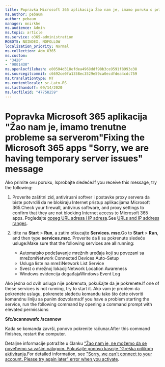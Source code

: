 ```yaml
---
title: Popravka Microsoft 365 aplikacija Žao nam je, imamo poruku o privremenim serverima
ms.author: pebaum
author: pebaum
manager: mnirkhe
ms.audience: Admin
ms.topic: article
ms.service: o365-administration
ROBOTS: NOINDEX, NOFOLLOW
localization_priority: Normal
ms.collection: Adm_O365
ms.custom:
- "3420"
- "9001430"
ms.openlocfilehash: e00504d318efdea4968ddf98b3ce9591f8993e38
ms.sourcegitcommit: c6692ce0fa1358ec3529e59ca0ecdfdea4cdc759
ms.translationtype: MT
ms.contentlocale: sr-Latn-RS
ms.lasthandoff: 09/14/2020
ms.locfileid: "47758259"
---
```

# <a name="fixing-the-microsoft-365-apps-sorry-we-are-having-temporary-server-issues-message"></a><span data-ttu-id="47c5a-102">Popravka Microsoft 365 aplikacija "Žao nam je, imamo trenutne probleme sa serverom"</span><span class="sxs-lookup"><span data-stu-id="47c5a-102">Fixing the Microsoft 365 apps "Sorry, we are having temporary server issues" message</span></span>

<span data-ttu-id="47c5a-103">Ako primite ovu poruku, Isprobajte sledeće:</span><span class="sxs-lookup"><span data-stu-id="47c5a-103">If you receive this message, try the following:</span></span>

1. <span data-ttu-id="47c5a-104">Proverite zaštitni zid, antivirusni softver i postavke proxy servera da biste potvrdili da ne blokiraju Internet pristup aplikacijama Microsoft 365.</span><span class="sxs-lookup"><span data-stu-id="47c5a-104">Check your firewall, antivirus software, and proxy settings to confirm that they are not blocking Internet access to Microsoft 365 apps.</span></span> <span data-ttu-id="47c5a-105">Pogledajte [opseg URL adresa i IP adresa](https://docs.microsoft.com/office365/enterprise/urls-and-ip-address-ranges).</span><span class="sxs-lookup"><span data-stu-id="47c5a-105">See [URLs and IP address ranges](https://docs.microsoft.com/office365/enterprise/urls-and-ip-address-ranges).</span></span>

2. <span data-ttu-id="47c5a-106">Idite na **Start**  >  **Run**, a zatim otkucajte **Services. msc**.</span><span class="sxs-lookup"><span data-stu-id="47c5a-106">Go to **Start** > **Run**, and then type **services.msc**.</span></span> <span data-ttu-id="47c5a-107">Proverite da li su pokrenute sledeće usluge:</span><span class="sxs-lookup"><span data-stu-id="47c5a-107">Make sure that the following services are all running:</span></span>
    - <span data-ttu-id="47c5a-108">Automatsko podešavanje mrežnih uređaja koji su povezani sa mrežom</span><span class="sxs-lookup"><span data-stu-id="47c5a-108">Network Connected Devices Auto-Setup</span></span>
    - <span data-ttu-id="47c5a-109">Usluga liste na mreži</span><span class="sxs-lookup"><span data-stu-id="47c5a-109">Network List Service</span></span>
    - <span data-ttu-id="47c5a-110">Svest o mrežnoj lokaciji</span><span class="sxs-lookup"><span data-stu-id="47c5a-110">Network Location Awareness</span></span>
    - <span data-ttu-id="47c5a-111">Windows evidencija događaja</span><span class="sxs-lookup"><span data-stu-id="47c5a-111">Windows Event Log</span></span>

<span data-ttu-id="47c5a-112">Ako jedna od ovih usluga nije pokrenuta, pokušajte da je pokrenete.</span><span class="sxs-lookup"><span data-stu-id="47c5a-112">If one of these services is not running, try to start it.</span></span> <span data-ttu-id="47c5a-113">Ako vam je problem da pokrenete uslugu, pokrenete sledeću komandu tako što ćete otvoriti komandnu liniju sa punim dozvolama:</span><span class="sxs-lookup"><span data-stu-id="47c5a-113">If you have a problem starting the service, run the following command by opening a command prompt with elevated permissions:</span></span>

<span data-ttu-id="47c5a-114">**Sfc/scannow**</span><span class="sxs-lookup"><span data-stu-id="47c5a-114">**sfc /scannow**</span></span>

<span data-ttu-id="47c5a-115">Kada se komanda završi, ponovo pokrenite računar.</span><span class="sxs-lookup"><span data-stu-id="47c5a-115">After this command finishes, restart the computer.</span></span>

<span data-ttu-id="47c5a-116">Detaljne informacije potražite u članku ["Žao nam je, ne možemo da se poveћemo sa vašim nalogom. Pokušajte ponovo kasnije "Greška prilikom aktiviranja](https://docs.microsoft.com/office/troubleshoot/activation-installation/issue-when-activate-office-from-office-365).</span><span class="sxs-lookup"><span data-stu-id="47c5a-116">For detailed information, see ["Sorry, we can't connect to your account. Please try again later" error when you activate](https://docs.microsoft.com/office/troubleshoot/activation-installation/issue-when-activate-office-from-office-365).</span></span>